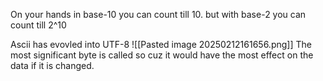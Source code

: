 On your hands in base-10 you can count till 10. but with base-2
you can count till 2^10

Ascii has evovled into UTF-8
![[Pasted image 20250212161656.png]]
The most significant byte is called so cuz it would have the 
most effect on the data if it is changed.